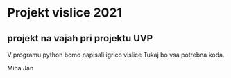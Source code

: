 # Projekt vislice 2021
## projekt na vajah pri projektu UVP

V programu python bomo napisali igrico vislice
Tukaj bo vsa potrebna koda. 

Miha Jan 